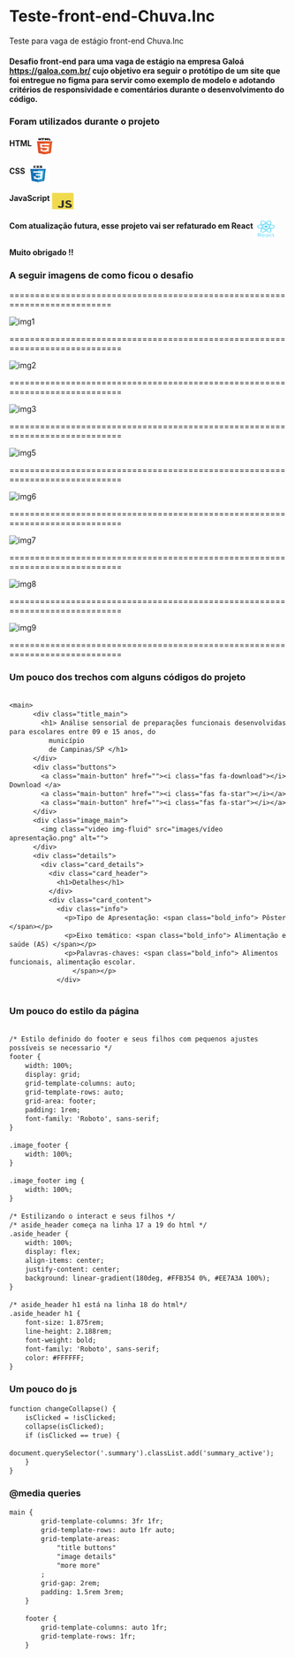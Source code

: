 # Teste-front-end-Chuva.Inc
Teste para vaga de estágio front-end Chuva.Inc

#### Desafio front-end para uma vaga de estágio na empresa Galoá https://galoa.com.br/ cujo objetivo era seguir o protótipo de um site que foi entregue no figma para servir como exemplo de modelo e adotando critérios de responsividade e comentários durante o desenvolvimento do código.

### Foram utilizados durante o projeto

#### HTML  <img src="https://raw.githubusercontent.com/devicons/devicon/master/icons/html5/html5-original-wordmark.svg" alt="HTML5" title="HTML5" style="max-width: 100%;" width="40" height="30" align="middle">
#### CSS  <img src="https://raw.githubusercontent.com/devicons/devicon/master/icons/css3/css3-original-wordmark.svg" alt="CSS3" title="CSS3" style="max-width: 100%;" width="40" height="30" align="middle">
#### JavaScript  <img src="https://raw.githubusercontent.com/devicons/devicon/master/icons/javascript/javascript-original.svg" alt="JavaScript" title="JavaScript" style="max-width: 100%;" width="40" height="30" align="middle">

#### Com atualização futura, esse projeto vai ser refaturado em React  <img src="https://raw.githubusercontent.com/devicons/devicon/master/icons/react/react-original-wordmark.svg" alt="ReactJS" title="ReactJS" style="max-width: 100%;" width="40" height="30" align="middle">

#### Muito obrigado !!


### A seguir imagens de como ficou o desafio

==========================================================================

![img1](https://user-images.githubusercontent.com/78483210/136907806-6d5c798e-a81f-46e2-9acc-15409f808a72.png)

============================================================================

![img2](https://user-images.githubusercontent.com/78483210/136908765-96edb1c3-baba-4e8f-bb9c-0fb910c6f181.png)

============================================================================

![img3](https://user-images.githubusercontent.com/78483210/136908963-af9118c0-6f67-4037-9d09-e771831b6c81.png)

============================================================================

![img5](https://user-images.githubusercontent.com/78483210/136908968-f9626ce4-3035-48e8-aea5-187379b5b0ea.png)

============================================================================

![img6](https://user-images.githubusercontent.com/78483210/136908970-d4bffb40-69b5-4221-9599-3b65b4595070.png)

============================================================================

![img7](https://user-images.githubusercontent.com/78483210/136908974-6f55d900-8cfc-4cdb-a183-293b03a41152.png)

============================================================================

![img8](https://user-images.githubusercontent.com/78483210/136908980-c112528d-6e86-45b4-ad35-ad5092405bdd.png)

============================================================================

![img9](https://user-images.githubusercontent.com/78483210/136908984-b486e0d2-adba-43ba-a11a-8d3d90398b43.png)

============================================================================

### Um pouco dos trechos com alguns códigos do projeto

```

<main>
      <div class="title_main">
        <h1> Análise sensorial de preparações funcionais desenvolvidas para escolares entre 09 e 15 anos, do
          município
          de Campinas/SP </h1>
      </div>
      <div class="buttons">
        <a class="main-button" href=""><i class="fas fa-download"></i> Download </a>
        <a class="main-button" href=""><i class="fas fa-star"></i></a>
        <a class="main-button" href=""><i class="fas fa-star"></i></a>
      </div>
      <div class="image_main">
        <img class="video img-fluid" src="images/vídeo apresentação.png" alt="">
      </div>
      <div class="details">
        <div class="card_details">
          <div class="card_header">
            <h1>Detalhes</h1>
          </div>
          <div class="card_content">
            <div class="info">
              <p>Tipo de Apresentação: <span class="bold_info"> Pôster </span></p>
              <p>Eixo temático: <span class="bold_info"> Alimentação e saúde (AS) </span></p>
              <p>Palavras-chaves: <span class="bold_info"> Alimentos funcionais, alimentação escolar.
                </span></p>
            </div>
            
```
### Um pouco do estilo da página 

```

/* Estilo definido do footer e seus filhos com pequenos ajustes possíveis se necessario */
footer {
	width: 100%;
	display: grid;
	grid-template-columns: auto;
	grid-template-rows: auto;
	grid-area: footer;
	padding: 1rem;
	font-family: 'Roboto', sans-serif;
}

.image_footer {
	width: 100%;
}

.image_footer img {
	width: 100%;
}

/* Estilizando o interact e seus filhos */
/* aside_header começa na linha 17 a 19 do html */ 
.aside_header {
	width: 100%;
	display: flex;
	align-items: center;
	justify-content: center;
	background: linear-gradient(180deg, #FFB354 0%, #EE7A3A 100%);
}

/* aside_header h1 está na linha 18 do html*/
.aside_header h1 {
	font-size: 1.875rem;
	line-height: 2.188rem;
	font-weight: bold;
	font-family: 'Roboto', sans-serif;
	color: #FFFFFF;
}

```

### Um pouco do js

```
function changeCollapse() {
	isClicked = !isClicked;
	collapse(isClicked);
	if (isClicked == true) {
		document.querySelector('.summary').classList.add('summary_active');
	}
}

```

### @media queries

```
main {
		grid-template-columns: 3fr 1fr;
		grid-template-rows: auto 1fr auto;
		grid-template-areas:
			"title buttons"
			"image details"
			"more more"
		;
		grid-gap: 2rem;
		padding: 1.5rem 3rem;
	}

	footer {
		grid-template-columns: auto 1fr;
		grid-template-rows: 1fr;
	}

```



